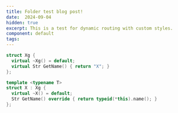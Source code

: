 ```yaml
---
title: Folder test blog post!
date:  2024-09-04
hidden: true
excerpt: This is a test for dynamic routing with custom styles.
component: default
tags:
---
```


<!-- markdownlint-disable MD033 -->

<script>
  import CodeBlock from '$components/basic/CodeBlock.svelte'
  import Image from '$components/basic/Image.svelte'
  import GradientBg from '$components/GradientBg.svelte';
</script>

<GradientBg
  href="@images/clothesline.gif"
  light="rgba(0,0,0,0)"
  dark="rgba(0,0,0,0)"
/>

<CodeBlock lang="cpp">

```cpp
struct Xg {
  virtual ~Xg() = default;
  virtual Str GetName() { return "X"; }
};

template <typename T>
struct X : Xg {
  virtual ~X() = default;
  Str GetName() override { return typeid(*this).name(); }
};
```

</CodeBlock>
